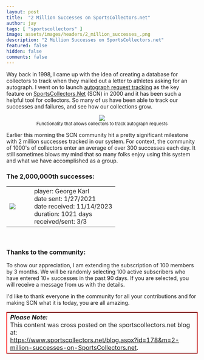 ```yaml
---
layout: post
title:  "2 Million Successes on SportsCollectors.net"
author: jay
tags: [ "sportscollectors" ] 
image: assets/images/headers/2_million_successes_.png
description: "2 Million Successes on SportsCollectors.net"
featured: false
hidden: false
comments: false
---
```


<p>Way back in 1998, I came up with the idea of creating a database for collectors to track when they mailed out a letter to athletes asking for an autograph. I went on to launch <a href="https://www.sportscollectors.net/RequestIntro.aspx" target="_blank">autograph request tracking</a> as the key feature on <a href="https://www.sportscollectors.net/" target="_blank">SportsCollectors.Net</a> (SCN) in 2000 and it has been such a helpful tool for collectors.  So many of us have been able to track our successes and failures, and see how our collections grow.</p>

<p><center><img src="https://www.sportscollectors.net/assets/screens/requestsearch.gif"><br><small>Functionality that allows collectors to track autograph requests</small></center></p>

<p>Earlier this morning the SCN community hit a pretty significant milestone with 2 million successes tracked in our system.  For context, the community of 1000's of collectors enter an average of over 300 successes each day. It still sometimes blows my mind that so many folks enjoy using this system and what we have accomplished as a group.</p>

<h3>The 2,000,000th successes:</h3>

<table cellppading=5>
    <tr>
        <td><img src="https://www.sportscollectors.net/photos/933509.jpg"></td>
        <td>&nbsp;&nbsp;&nbsp;&nbsp;</td>
        <td valign="top">
        player: George Karl<br>
        date sent: 1/27/2021<br>
        date received: 11/14/2023<br>
        duration: 1021 days<br>
        received/sent: 3/3<br>
        </td>
    </tr>
</table>
<br>

<h3>Thanks to the community:</h3>

<p>To show our appreciation, I am extending the subscription of 100 members by 3 months.  We will be randomly selecting 100 active subscribers who have entered 10+ successes in the past 90 days.  If you are selected, you will receive a message from us with the details.</p>

<p>I'd like to thank everyone in the community for all your contributions and for making SCN what it is today, you are all amazing.</p>

<table style="width: 100%; border-color:red;" border="1" cellpadding="5">
<tr>
<td>
   <strong><i>Please Note:</i></strong><br>
   This content was cross posted on the sportscollectors.net blog at:<br>
   <a href="https://www.sportscollectors.net/blog.aspx?id=178&m=2-million-successes-on-SportsCollectors.net" target="_blank">https://www.sportscollectors.net/blog.aspx?id=178&m=2-million-successes-on-SportsCollectors.net</a>.
    </td>
</tr>
</table>